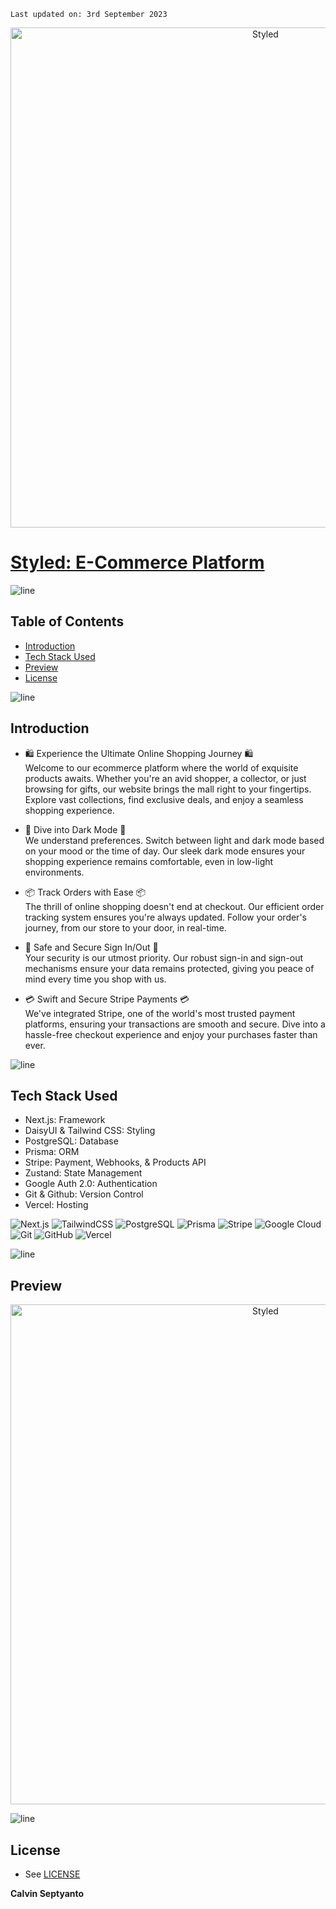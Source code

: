     Last updated on: 3rd September 2023

<div align=center>
    <a href="https://next-ecommerce-seven-cyan.vercel.app/">
        <img width="800" src="https://github.com/calvinseptyanto/next-ecommerce/assets/98633109/341a95a1-0f49-4551-8d36-85a5499e56a1" alt="Styled">
    </a>
</div>

# [Styled: E-Commerce Platform](https://next-ecommerce-seven-cyan.vercel.app/)

![line]

## Table of Contents

- [Introduction](#introduction)
- [Tech Stack Used](#tech-stack-used)
- [Preview](#preview)
- [License](#license)

![line]

## Introduction

- 🛍️ Experience the Ultimate Online Shopping Journey 🛍️
  <br/>
  Welcome to our ecommerce platform where the world of exquisite products awaits. Whether you're an avid shopper, a collector, or just browsing for gifts, our website brings the mall right to your fingertips. Explore vast collections, find exclusive deals, and enjoy a seamless shopping experience.

- 🌙 Dive into Dark Mode 🌙
  <br/>
  We understand preferences. Switch between light and dark mode based on your mood or the time of day. Our sleek dark mode ensures your shopping experience remains comfortable, even in low-light environments.

- 📦 Track Orders with Ease 📦
  <br/>
  The thrill of online shopping doesn't end at checkout. Our efficient order tracking system ensures you're always updated. Follow your order's journey, from our store to your door, in real-time.

- 🔐 Safe and Secure Sign In/Out 🔐
  <br/>
  Your security is our utmost priority. Our robust sign-in and sign-out mechanisms ensure your data remains protected, giving you peace of mind every time you shop with us.

- 💳 Swift and Secure Stripe Payments 💳
  <br/>
  We've integrated Stripe, one of the world's most trusted payment platforms, ensuring your transactions are smooth and secure. Dive into a hassle-free checkout experience and enjoy your purchases faster than ever.

![line]

## Tech Stack Used

- Next.js: Framework
- DaisyUI & Tailwind CSS: Styling
- PostgreSQL: Database
- Prisma: ORM
- Stripe: Payment, Webhooks, & Products API
- Zustand: State Management
- Google Auth 2.0: Authentication
- Git & Github: Version Control
- Vercel: Hosting

![Next.js](https://img.shields.io/badge/next.js-000000?style=for-the-badge&logo=nextdotjs&logoColor=white) ![TailwindCSS](https://img.shields.io/badge/tailwindcss-%2338B2AC.svg?style=for-the-badge&logo=tailwind-css&logoColor=blue) ![PostgreSQL](https://img.shields.io/badge/PostgreSQL-316192?style=for-the-badge&logo=postgresql&logoColor=white) ![Prisma](https://img.shields.io/badge/Prisma-3982CE?style=for-the-badge&logo=Prisma&logoColor=white) ![Stripe](https://img.shields.io/badge/Stripe-626CD9?style=for-the-badge&logo=Stripe&logoColor=white) ![Google Cloud](https://img.shields.io/badge/Google_Cloud-4285F4?style=for-the-badge&logo=google-cloud&logoColor=white)![Git](https://img.shields.io/badge/git-%23F05033.svg?style=for-the-badge&logo=git&logoColor=white) ![GitHub](https://img.shields.io/badge/github-%23121011.svg?style=for-the-badge&logo=github&logoColor=white) ![Vercel](https://img.shields.io/badge/vercel-000000?style=for-the-badge&logo=vercel&logoColor=white)

![line]

## Preview
<div align=center>
    <a href="https://next-ecommerce-seven-cyan.vercel.app/">
        <img width="800" src="https://github.com/calvinseptyanto/next-ecommerce/assets/98633109/1ca622c6-a12d-4c7b-92be-9355038edc08" alt="Styled">
    </a>
</div>


![line]

## License

- See [LICENSE]

**Calvin Septyanto**

[line]: https://user-images.githubusercontent.com/75939390/137615281-3a875960-92cc-407f-97fe-fd2319bdb252.png
[License]: https://github.com/calvinseptyanto/promptopia/blob/main/LICENSE
[badges]: https://github.com/Ileriayo/markdown-badges
